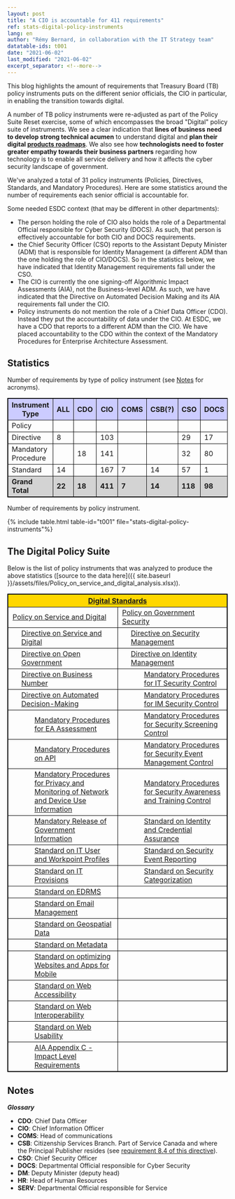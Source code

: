 ```yaml
---
layout: post
title: "A CIO is accountable for 411 requirements"
ref: stats-digital-policy-instruments
lang: en
author: "Rémy Bernard, in collaboration with the IT Strategy team"
datatable-ids: t001
date: "2021-06-02"
last_modified: "2021-06-02"
excerpt_separator: <!--more-->
---
```

<!-- markdownlint-disable MD033 -->
<!-- the below cSpell statement says to ignore any text between HTML tags. e.g., it will ignore "th rowspan='2'" in this string: <th rowspan='2'> -->
<!-- cSpell:ignoreRegExp /\<[^\>]+\>/ -->
<!-- The img + em {} stylecheet selector is a hack to add caption to an image in markdown without using plugin: https://stackoverflow.com/questions/19331362/using-an-image-caption-in-markdown-jekyll -->

<style>
table, th, td {
  border: 1px solid black;
}

th {
  background-color: #ccccff;
}

tr.grand-total {
  background-color: lightgray;
  font-weight: bold;
}

td.level1 {
  padding-left: 10px;
}

td.level2 {
  padding-left: 30px;
}

td.level3 {
  padding-left: 60px;
}

img + em { display: inline-block; }
</style>

This blog highlights the amount of requirements that Treasury Board (TB) policy instruments puts on the different senior officials, the CIO in particular, in enabling the transition towards digital.
<!--more-->

A number of TB policy instruments were re-adjusted as part of the Policy Suite Reset exercise, some of which encompasses the broad "Digital" policy suite of instruments.
We see a clear indication that **lines of business need to develop strong technical acumen** to understand digital and **plan their digital [products roadmaps](https://www.pmi.org/disciplined-agile/process/product-management)**.
We also see how **technologists need to foster greater empathy towards their business partners** regarding how technology is to enable all service delivery and how it affects the cyber security landscape of government.

We've analyzed a total of 31 policy instruments (Policies, Directives, Standards, and Mandatory Procedures). Here are some statistics around the number of requirements each senior official is accountable for.

Some needed ESDC context (that may be different in other departments):

- The person holding the role of CIO also holds the role of a Departmental Official responsible for Cyber Security (DOCS). As such, that person is effectively accountable for both CIO and DOCS requirements.
- the Chief Security Officer (CSO) reports to the Assistant Deputy Minister (ADM) that is responsible for Identity Management (a different ADM than the one holding the role of CIO/DOCS). So in the statistics below, we have indicated that Identity Management requirements fall under the CSO.
- The CIO is currently the one signing-off Algorithmic Impact Assessments (AIA), not the Business-level ADM. As such, we have indicated that the Directive on Automated Decision Making and its AIA requirements fall under the CIO.
- Policy instruments do not mention the role of a Chief Data Officer (CDO). Instead they put the accountability of data under the CIO. At ESDC, we have a CDO that reports to a different ADM than the CIO. We have placed accountability to the CDO within the context of the Mandatory Procedures for Enterprise Architecture Assessment.

## Statistics

Number of requirements by type of policy instrument (see [Notes](#notes) for acronyms).

<table>
  <tr>
    <th>Instrument Type</th>
    <th>ALL</th>
    <th>CDO</th>
    <th>CIO</th>
    <th>COMS</th>
    <th>CSB(?)</th>
    <th>CSO</th>
    <th>DOCS</th>
    <th>DM</th>
    <th>HR</th>
    <th>SERV</th>
  </tr>
  <tr>
    <td>Policy</td>
    <td>&nbsp;</td>
    <td>&nbsp;</td>
    <td>&nbsp;</td>
    <td>&nbsp;</td>
    <td>&nbsp;</td>
    <td>&nbsp;</td>
    <td>&nbsp;</td>
    <td>54</td>
    <td>&nbsp;</td>
    <td>&nbsp;</td>
  </tr>
  <tr>
    <td>Directive</td>
    <td>8</td>
    <td>&nbsp;</td>
    <td>103</td>
    <td>&nbsp;</td>
    <td>&nbsp;</td>
    <td>29</td>
    <td>17</td>
    <td>&nbsp;</td>
    <td>2</td>
    <td>7</td>
  </tr>
  <tr>
    <td>Mandatory Procedure</td>
    <td>&nbsp;</td>
    <td>18</td>
    <td>141</td>
    <td>&nbsp;</td>
    <td>&nbsp;</td>
    <td>32</td>
    <td>80</td>
    <td>&nbsp;</td>
    <td>&nbsp;</td>
    <td>&nbsp;</td>
  </tr>
  <tr>
    <td>Standard</td>
    <td>14</td>
    <td>&nbsp;</td>
    <td>167</td>
    <td>7</td>
    <td>14</td>
    <td>57</td>
    <td>1</td>
    <td>&nbsp;</td>
    <td>1</td>
    <td>&nbsp;</td>
  </tr>
  <tr class="grand-total">
    <td>Grand Total</td>
    <td>22</td>
    <td>18</td>
    <td>411</td>
    <td>7</td>
    <td>14</td>
    <td>118</td>
    <td>98</td>
    <td>54</td>
    <td>3</td>
    <td>7</td>
  </tr>
</table>

Number of requirements by policy instrument.

{% include table.html table-id="t001" file="stats-digital-policy-instruments"%}

## The Digital Policy Suite

Below is the list of policy instruments that was analyzed to produce the above statistics ([source to the data here]({{ site.baseurl }}/assets/files/Policy_on_service_and_digital_analysis.xlsx)).

<table>
  <tr>
    <th colspan="2" style="background-color: gold; text-align: center;"><a href="https://www.canada.ca/en/government/system/digital-government/government-canada-digital-standards.html">Digital Standards</a></th>
  </tr>
  <tr>
    <td class="level1" style="width: 50%"><a href="https://www.tbs-sct.gc.ca/pol/doc-eng.aspx?id=32603">Policy on Service and Digital</a></td>
    <td class="level1" style="width: 50%"><a href="https://www.tbs-sct.gc.ca/pol/doc-eng.aspx?id=16578">Policy on Government Security</a></td>
  </tr>
  <tr>
    <td class="level2"><a href="https://www.tbs-sct.gc.ca/pol/doc-eng.aspx?id=32601">Directive on Service and Digital</a></td>
    <td class="level2"><a href="https://www.tbs-sct.gc.ca/pol/doc-eng.aspx?id=32611">Directive on Security Management</a></td>
  </tr>
  <tr>
    <td class="level2"><a href="https://www.tbs-sct.gc.ca/pol/doc-eng.aspx?id=28108">Directive on Open Government</a></td>
    <td class="level2"><a href="https://www.tbs-sct.gc.ca/pol/doc-eng.aspx?id=16577">Directive on Identity Management</a></td>
  </tr>
  <tr>
    <td class="level2"><a href="https://www.tbs-sct.gc.ca/pol/doc-eng.aspx?id=32579">Directive on Business Number</a></td>
    <td class="level3"><a href="https://www.tbs-sct.gc.ca/pol/doc-eng.aspx?id=32611">Mandatory Procedures for IT Security Control</a></td>
  </tr>
  <tr>
    <td class="level2"><a href="https://www.tbs-sct.gc.ca/pol/doc-eng.aspx?id=32592">Directive on Automated Decision-Making</a></td>
    <td class="level3"><a href="https://www.tbs-sct.gc.ca/pol/doc-eng.aspx?id=32611">Mandatory Procedures for IM Security Control</a></td>
  </tr>
  <tr>
    <td class="level3"><a href="https://www.tbs-sct.gc.ca/pol/doc-eng.aspx?id=32602">Mandatory Procedures for EA Assessment</a></td>
    <td class="level3"><a href="https://www.tbs-sct.gc.ca/pol/doc-eng.aspx?id=32611">Mandatory Procedures for Security Screening Control</a></td>
  </tr>
  <tr>
    <td class="level3"><a href="https://www.tbs-sct.gc.ca/pol/doc-eng.aspx?id=32604">Mandatory Procedures on API</a></td>  
    <td class="level3"><a href="https://www.tbs-sct.gc.ca/pol/doc-eng.aspx?id=32611">Mandatory Procedures for Security Event Management Control</a></td>
  </tr>
  <tr>
    <td class="level3"><a href="https://www.tbs-sct.gc.ca/pol/doc-eng.aspx?id=32607">Mandatory Procedures for Privacy and Monitoring of Network and Device Use Information</a></td>
    <td class="level3"><a href="https://www.tbs-sct.gc.ca/pol/doc-eng.aspx?id=32611">Mandatory Procedures for Security Awareness and Training Control</a></td>
  </tr>
  <tr>
    <td class="level3"><a href="https://www.tbs-sct.gc.ca/pol/doc-eng.aspx?id=28108">Mandatory Release of Government Information</a></td>
    <td class="level3"><a href="https://www.tbs-sct.gc.ca/pol/doc-eng.aspx?id=32612">Standard on Identity and Credential Assurance</a></td>
  </tr>
  <tr>
    <td class="level3"><a href="https://www.tbs-sct.gc.ca/pol/doc-eng.aspx?id=32675">Standard on IT User and Workpoint Profiles</a></td>
    <td class="level3"><a href="https://www.tbs-sct.gc.ca/pol/doc-eng.aspx?id=32613">Standard on Security Event Reporting</a></td>
  </tr>
  <tr>
    <td class="level3"><a href="https://www.tbs-sct.gc.ca/pol/doc-eng.aspx?id=32674">Standard on IT Provisions</a></td>
    <td class="level3"><a href="https://www.tbs-sct.gc.ca/pol/doc-eng.aspx?id=32614">Standard on Security Categorization</a></td>
  </tr>
  <tr>
    <td class="level3"><a href="https://www.tbs-sct.gc.ca/pol/doc-eng.aspx?id=18910">Standard on EDRMS</a></td>
    <td>&nbsp;</td>
  </tr>
  <tr>
    <td class="level3"><a href="https://www.tbs-sct.gc.ca/pol/doc-eng.aspx?id=27600">Standard on Email Management</a></td>
    <td>&nbsp;</td>
  </tr>
  <tr>
    <td class="level3"><a href="https://www.tbs-sct.gc.ca/pol/doc-eng.aspx?id=16553">Standard on Geospatial Data</a></td>
    <td>&nbsp;</td>
  </tr>
  <tr>
    <td class="level3"><a href="https://www.tbs-sct.gc.ca/pol/doc-eng.aspx?id=18909">Standard on Metadata</a></td>
    <td>&nbsp;</td>
  </tr>
  <tr>
    <td class="level3"><a href="https://www.tbs-sct.gc.ca/pol/doc-eng.aspx?id=27088">Standard on optimizing Websites and Apps for Mobile</a></td>
    <td>&nbsp;</td>
  </tr>
  <tr>
    <td class="level3"><a href="https://www.tbs-sct.gc.ca/pol/doc-eng.aspx?id=23601">Standard on Web Accessibility</a></td>
    <td>&nbsp;</td>
  </tr>
  <tr>
    <td class="level3"><a href="https://www.tbs-sct.gc.ca/pol/doc-eng.aspx?id=25875">Standard on Web Interoperability</a></td>
    <td>&nbsp;</td>
  </tr>
  <tr>
    <td class="level3"><a href="https://www.tbs-sct.gc.ca/pol/doc-eng.aspx?id=24227">Standard on Web Usability</a></td>
    <td>&nbsp;</td>
  </tr>
  <tr>
    <td class="level3"><a href="https://www.tbs-sct.gc.ca/pol/doc-eng.aspx?id=32592">AIA Appendix C - Impact Level Requirements</a></td>
    <td>&nbsp;</td>
  </tr>  
</table>

## Notes

***Glossary***

- **CDO**: Chief Data Officer
- **CIO**:  Chief Information Officer
- **COMS**: Head of communications
- **CSB**: Citizenship Services Branch. Part of Service Canada and where the Principal Publisher resides (see [requirement 8.4 of this directive](https://www.tbs-sct.gc.ca/pol/doc-eng.aspx?id=30682)).
- **CSO**: Chief Security Officer
- **DOCS**: Departmental Official responsible for Cyber Security
- **DM**: Deputy Minister (deputy head)
- **HR**: Head of Human Resources
- **SERV**: Departmental Official responsible for Service
